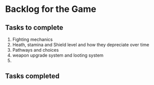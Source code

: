 # Backlog for the Game

## Tasks to complete
1) Fighting mechanics
2) Heath, stamina and Shield level and how they depreciate over time
3) Pathways and choices
4) weapon upgrade system and looting system
5) 


## Tasks completed
